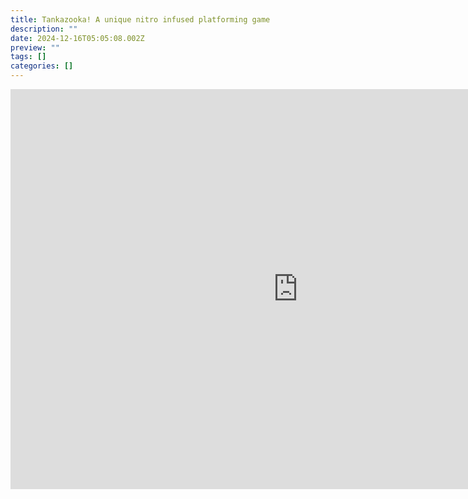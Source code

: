 ```yaml
---
title: Tankazooka! A unique nitro infused platforming game
description: ""
date: 2024-12-16T05:05:08.002Z
preview: ""
tags: []
categories: []
---
```

<iframe frameborder="0" src="https://itch.io/embed-upload/12270989?color=333333" allowfullscreen="" width="920" height="640"><a href="https://jonnyas93.itch.io/tankazooka">Play Tankazooka on itch.io</a></iframe>
